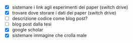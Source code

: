 - [x] sistemare i link agli esperimenti dei paper (switch drive)
- [x] trovare dove storare i dati dei paper (switch drive)
- [ ] descrizione codice come blog post?
- [ ] blog post dalla tesi
- [x] google scholar
- [x] sistemare immagine che crolla male
